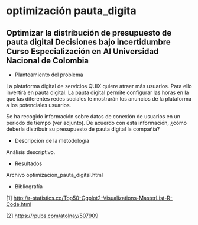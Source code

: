 # optimización pauta_digita
Optimizar la distribución de presupuesto de pauta digital
Decisiones bajo incertidumbre
Curso Especialización en AI
Universidad Nacional de Colombia
----

+ Planteamiento del problema

La plataforma digital de servicios QUIX quiere atraer más usuarios. Para ello invertirá en pauta digital. La pauta digital permite configurar las horas en la que las diferentes redes sociales le mostrarán los anuncios de la plataforma a los potenciales usuarios. 

Se ha recogido información sobre datos de conexión de usuarios en un periodo de tiempo (ver adjunto). De acuerdo con esta información, ¿cómo debería distribuir su presupuesto de pauta digital la compañía?

* Descripción de la metodología

Análisis descriptivo.

* Resultados

Archivo optimizacion_pauta_digital.html

+ Bibliografía

[1] http://r-statistics.co/Top50-Ggplot2-Visualizations-MasterList-R-Code.html

[2] https://rpubs.com/atolnay/507909


